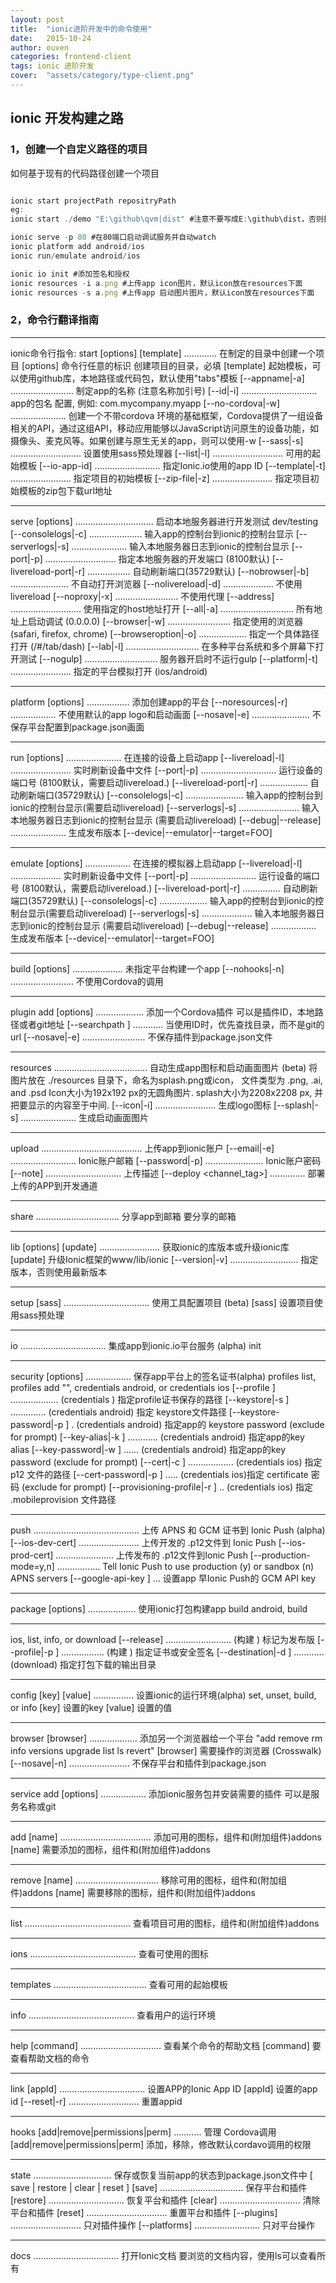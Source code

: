 ```yaml
---
layout: post
title:  "ionic进阶开发中的命令使用"
date:   2015-10-24
author: ouven
categories: frontend-client
tags: ionic 进阶开发
cover:  "assets/category/type-client.png"
---
```



## ionic 开发构建之路

### 1，创建一个自定义路径的项目
如何基于现有的代码路径创建一个项目

```javascript

ionic start projectPath repositryPath
eg:
ionic start ./demo "E:\github\qvm|dist" #注意不要写成E:\github\dist，否则报错了，这里如果需要做的话只需要做到将dist的目录创建就可以了，而且文件使用相对路径

ionic serve -p 80 #在80端口启动调试服务并自动watch
ionic platform add android/ios
ionic run/emulate android/ios

ionic io init #添加签名和授权
ionic resources -i a.png #上传app icon图片，默认icon放在resources下面
ionic resources -s a.png #上传app 启动图片图片，默认icon放在resources下面

```

### 2，命令行翻译指南

---

ionic命令行指令:
start [options] <PATH> [template] .............  在制定的目录中创建一个项目
                                    [options] 命令行任意的标识
                                    <PATH> 创建项目的目录，必填
                                   [template] 起始模板，可以使用github库，本地路径或代码包，默认使用"tabs"模板
      [--appname|-a]  .........................  制定app的名称 (注意名称加引号)
      [--id|-i]  ..............................  app的包名 <widget id> 配置, 例如: com.mycompany.myapp
      [--no-cordova|-w]  ......................  创建一个不带cordova 环境的基础框架，Cordova提供了一组设备相关的API，通过这组API，移动应用能够以JavaScript访问原生的设备功能，如摄像头、麦克风等。如果创建与原生无关的app，则可以使用-w
      [--sass|-s]  ............................  设置使用sass预处理器
      [--list|-l]  ............................  可用的起始模板
      [--io-app-id]  ..........................  指定Ionic.io使用的app ID
      [--template|-t]  ........................  指定项目的初始模板
      [--zip-file|-z]  ........................  指定项目初始模板的zip包下载url地址

---
serve [options] ...............................  启动本地服务器进行开发测试 dev/testing
      [--consolelogs|-c]  .....................  输入app的控制台到ionic的控制台显示
      [--serverlogs|-s]  ......................  输入本地服务器日志到ionic的控制台显示
      [--port|-p]  ............................  指定本地服务器的开发端口 (8100默认)
      [--livereload-port|-r]  .................  自动刷新端口(35729默认)
      [--nobrowser|-b]  .......................  不自动打开浏览器
      [--nolivereload|-d]  ....................  不使用livereload
      [--noproxy|-x]  .........................  不使用代理
      [--address]  ............................  使用指定的host地址打开
      [--all|-a]  .............................  所有地址上启动调试 (0.0.0.0)
      [--browser|-w]  .........................  指定使用的浏览器 (safari, firefox, chrome)
      [--browseroption|-o]  ...................  指定一个具体路径打开 (/#/tab/dash)
      [--lab|-l]  .............................  在多种平台系统和多个屏幕下打开测试
      [--nogulp]  .............................  服务器开启时不运行gulp
      [--platform|-t]  ........................  指定的平台模拟打开 (ios/android)

---

platform [options] <PLATFORM> .................  添加创建app的平台
         [--noresources|-r]  ..................  不使用默认的app logo和启动画面
         [--nosave|-e]  .......................  不保存平台配置到package.json画面

---

run [options] <PLATFORM> ......................  在连接的设备上启动app
    [--livereload|-l]  ........................ 实时刷新设备中文件
    [--port|-p]  ..............................  运行设备的端口号 (8100默认，需要启动livereload.)
    [--livereload-port|-r]  ...................  自动刷新端口(35729默认)
    [--consolelogs|-c]  .......................   输入app的控制台到ionic的控制台显示(需要启动livereload)
    [--serverlogs|-s]  ........................  输入本地服务器日志到ionic的控制台显示 (需要启动livereload)
    [--debug|--release]  ...................... 生成发布版本
    [--device|--emulator|--target=FOO]

---

emulate [options] <PLATFORM> ..................  在连接的模拟器上启动app
        [--livereload|-l]  ....................  实时刷新设备中文件
        [--port|-p]  ..........................  运行设备的端口号 (8100默认，需要启动livereload.)
        [--livereload-port|-r]  ...............  自动刷新端口(35729默认)
        [--consolelogs|-c]  ...................   输入app的控制台到ionic的控制台显示(需要启动livereload)
        [--serverlogs|-s]  ....................  输入本地服务器日志到ionic的控制台显示 (需要启动livereload)
        [--debug|--release]  .................. 生成发布版本
        [--device|--emulator|--target=FOO]

---

build [options] <PLATFORM> ....................  未指定平台构建一个app
      [--nohooks|-n]  .........................  不使用Cordova的调用

---

plugin add [options] <SPEC> ................... 添加一个Cordova插件
                                                 <SPEC> 可以是插件ID，本地路径或者git地址
       [--searchpath <directory>]  ............  当使用ID时，优先查找目录，而不是git的url
       [--nosave|-e]  .........................  不保存插件到package.json文件

---

resources .....................................  自动生成app图标和启动画面图片 (beta)
                      将图片放在 ./resources 目录下，命名为splash.png或icon， 文件类型为 .png, .ai, and .psd
                      Icon大小为192x192 px的无圆角图片.
                      splash大小为2208x2208 px, 并把要显示的内容至于中间.
          [--icon|-i]  ........................  生成logo图标
          [--splash|-s]  ......................  生成启动画面图片

---

upload ........................................ 上传app到ionic账户
       [--email|-e]  ..........................  Ionic账户邮箱
       [--password|-p]  .......................  Ionic账户密码
       [--note]  ..............................  上传描述
       [--deploy <channel_tag>]  ..............  部署上传的APP到开发通道

---

share <EMAIL> .................................  分享app到邮箱
                                                 <EMAIL> 要分享的邮箱

---

lib [options] [update] ........................  获取ionic的库版本或升级ionic库
                                                 [update] 升级Ionic框架的www/lib/ionic
    [--version|-v]  ...........................  指定版本，否则使用最新版本

---

setup [sass] .................................. 使用工具配置项目 (beta)
                                                 [sass] 设置项目使用sass预处理

---

io <command> ..................................  集成app到ionic.io平台服务 (alpha)
                                                 <command> init

---

security <command> [options] ..................  保存app平台上的签名证书(alpha)
                                                 <command> profiles list, profiles add "<name>", credentials android, or credentials ios
         [--profile <tag>]  ...................  (credentials <platform>) 指定profile证书保存的路径
         [--keystore|-s <path>]  ..............  (credentials android) 指定 keystore文件路径
         [--keystore-password|-p <password>]  .  (credentials android) 指定app的 keystore password (exclude for prompt)
         [--key-alias|-k <alias>]  ............  (credentials android) 指定app的key alias
         [--key-password|-w <password>]  ......  (credentials android) 指定app的key password  (exclude for prompt)
         [--cert|-c <path>]  ..................  (credentials ios) 指定p12 文件的路径
         [--cert-password|-p <password>]  .....  (credentials ios)指定 certificate 密码 (exclude for prompt)
         [--provisioning-profile|-r <path>]  ..  (credentials ios) 指定 .mobileprovision 文件路径

---

push ..........................................  上传 APNS 和 GCM 证书到 Ionic Push (alpha)
     [--ios-dev-cert]  ........................  上传开发的 .p12文件到 Ionic Push
     [--ios-prod-cert]  .......................  上传发布的 .p12文件到Ionic Push
     [--production-mode=y,n]  .................  Tell Ionic Push to use production (y) or sandbox (n) APNS servers
     [--google-api-key <your-gcm-api-key>]  ...  设置app 早Ionic Push的 GCM API key

---

package <command> [options] ...................  使用ionic打包构建app
                                                 <command> build android, build


---

ios, list, info, or download
        [--release]  ..........................  (构建 <platform>) 标记为发布版
        [--profile|-p <tag>]  .................  (构建 <platform>) 指定证书或安全签名
        [--destination|-d <path>]  ............  (download) 指定打包下载的输出目录

---
   
config <command> [key] [value] ................  设置ionic的运行环境(alpha)
                                                 <command> set, unset, build, or info
                                                 [key] 设置的key
                                                 [value] 设置的值

---

browser <command> [browser] ...................  添加另一个浏览器给一个平台
                                                 <command> "add remove rm info versions upgrade list ls revert"
                                                 [browser] 需要操作的浏览器 (Crosswalk)
        [--nosave|-n]  ........................  不保存平台和插件到package.json

---

service add [options] <SPEC> .................. 添加ionic服务包并安装需要的插件
                                                 <SPEC> 可以是服务名称或git

---

add [name] .................................... 添加可用的图标，组件和(附加组件)addons
                                                 [name] 需要添加的图标，组件和(附加组件)addons

---

remove [name] ................................. 移除可用的图标，组件和(附加组件)addons
                                                 [name] 需要移除的图标，组件和(附加组件)addons

---

list ..........................................  查看项目可用的图标，组件和(附加组件)addons

---

ions ..........................................  查看可使用的图标

---

templates .....................................  查看可用的起始模板

---

info ..........................................  查看用户的运行环境

---

help [command] ................................  查看某个命令的帮助文档
                                                 [command] 要查看帮助文档的命令

---

link [appId] ..................................  设置APP的Ionic App ID
                                                 [appId] 设置的app id
     [--reset|-r]  ............................  重置appid

---

hooks [add|remove|permissions|perm] ...........  管理 Cordova调用
                                                 [add|remove|permissions|perm] 添加，移除，修改默认cordavo调用的权限

---

state <COMMAND> ...............................  保存或恢复当前app的状态到package.json文件中
                                                 <COMMAND> [ save | restore | clear | reset ]
      [save]  .................................  保存平台和插件
      [restore]  .............................. 恢复平台和插件
      [clear]  ................................  清除平台和插件
      [reset]  ................................  重置平台和插件
      [--plugins]  ............................  只对插件操作
      [--platforms]  ..........................  只对平台操作

---

docs <TOPIC> ..................................  打开Ionic文档
                                                 <TOPIC> 要浏览的文档内容，使用ls可以查看所有


